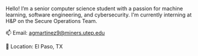 Hello! I’m a senior computer science student with a passion for machine learning, software engineering, and cybersecurity. I'm currently interning at H&P on the Secure Operations Team.

📫 Email: agmartinez9@miners.utep.edu

📍 Location: El Paso, TX


